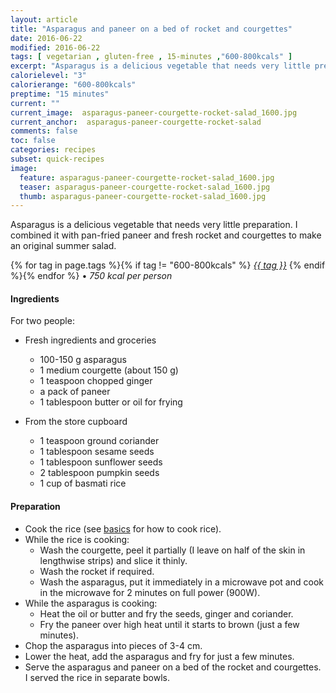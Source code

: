 ```yaml
---
layout: article
title: "Asparagus and paneer on a bed of rocket and courgettes"
date: 2016-06-22
modified: 2016-06-22
tags: [ vegetarian , gluten-free , 15-minutes ,"600-800kcals" ]
excerpt: "Asparagus is a delicious vegetable that needs very little preparation."
calorielevel: "3"
calorierange: "600-800kcals"
preptime: "15 minutes"
current: ""
current_image:  asparagus-paneer-courgette-rocket-salad_1600.jpg
current_anchor:  asparagus-paneer-courgette-rocket-salad
comments: false
toc: false
categories: recipes
subset: quick-recipes
image:
  feature: asparagus-paneer-courgette-rocket-salad_1600.jpg
  teaser: asparagus-paneer-courgette-rocket-salad_1600.jpg
  thumb: asparagus-paneer-courgette-rocket-salad_1600.jpg
---
```




Asparagus is a delicious vegetable that needs very little preparation. I combined it with pan-fried paneer and fresh rocket and courgettes to make an original summer salad.


{% for tag in page.tags %}{% if tag != "600-800kcals" %}&nbsp;<a class="post-tag" href="{{ site.url}}/tags/#{{ tag }}">_{{ tag }}_</a>&nbsp;{% endif %}{% endfor %} &bull;&nbsp;<em>750&nbsp;kcal&nbsp;per&nbsp;person</em>&nbsp;&nbsp;<a href="{{ site.url}}/tags/#600-800kcals"><img src="{{ site.url }}/images/battery_lvl_3.png" style="height:1.0em;"></a>

#### Ingredients

For two people:

- Fresh ingredients and groceries
  - 100-150 g asparagus
  - 1 medium courgette (about 150 g)
  - 1 teaspoon chopped ginger
  - a pack of paneer
  - 1 tablespoon butter or oil for frying

- From the store cupboard
  - 1 teaspoon ground coriander
  - 1 tablespoon sesame seeds
  - 1 tablespoon sunflower seeds
  - 2 tablespoon pumpkin seeds
  - 1 cup of basmati rice

#### Preparation

- Cook the rice (see <a href="{{ site.url }}/basics">basics</a> for how to cook rice).
- While the rice is cooking:
	- Wash the courgette, peel it partially (I leave on half of the skin in lengthwise strips) and slice it thinly.
	- Wash the rocket if required.
	- Wash the asparagus, put it immediately in a microwave pot and cook in the microwave for 2 minutes on full power (900W).
- While the asparagus is cooking:
	- Heat the oil or butter and fry the seeds, ginger and coriander.
	- Fry the paneer over high heat until it starts to brown (just a few minutes).
- Chop the asparagus into pieces of 3-4 cm.  
- Lower the heat, add the asparagus and fry for just a few minutes.
- Serve the asparagus and paneer on a bed of the rocket and courgettes. I served the rice in separate bowls.
